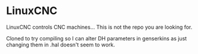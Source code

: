 # LinuxCNC

LinuxCNC controls CNC machines... This is not the repo you are looking for. 

Cloned to try compiling so I can alter DH parameters in genserkins as just changing them in .hal doesn't seem to work. 


